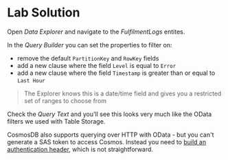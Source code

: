 # Lab Solution

Open _Data Explorer_ and navigate to the _FulfilmentLogs_ entites. 

In the _Query Builder_ you can set the properties to filter on:

- remove the default `PartitionKey` and `RowKey` fields
- add a new clause where the field `Level` is equal to `Error`
- add a new clause where the field `Timestamp` is greater than or equal to `Last Hour`

> The Explorer knows this is a date/time field and gives you a restricted set of ranges to choose from

Check the _Query Text_ and you'll see this looks very much like the OData filters we used with Table Storage.

CosmosDB also supports querying over HTTP with OData - but you can't generate a SAS token to access Cosmos. Instead you need to [build an authentication header](https://learn.microsoft.com/en-us/rest/api/storageservices/authorize-with-shared-key), which is not straightforward.